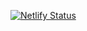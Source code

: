 [![Netlify Status](https://api.netlify.com/api/v1/badges/f318bebb-7e25-4df3-8a43-4388f0afd1dc/deploy-status)](https://app.netlify.com/sites/lopster/deploys)
